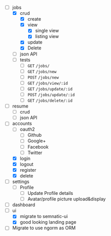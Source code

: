 - [ ] jobs
  - [x] crud
    - [x] create
    - [x] view
      - [x] single view
      - [x] listing view
    - [x] update
    - [x] Delete
  - [ ] json API
  - [ ] tests
      - [ ] `GET` `/jobs/`
      - [ ] `GET` `/jobs/new`
      - [ ] `POST` `/jobs/new`
      - [ ] `GET` `/jobs/view/:id`
      - [ ] `GET` `/jobs/update/:id`
      - [ ] `POST` `/jobs/update/:id`
      - [ ] `GET` `/jobs/delete/:id`
- [ ] resume
  - [ ] crud
  - [ ] json API
- [ ] accounts
  - [ ] oauth2
    - [ ] Github
    - [ ] Google+
    - [ ] Facebook
    - [ ] Twitter
  - [x] login
  - [x] logout
  - [x] register
  - [x] delete
- [ ] settings
  - [ ] Profile
    - [ ] Update Profile details
    - [ ] Avatar/profile picture upload&display
- [ ] dashboard
- [ ] ui
  - [x] migrate to semnatic-ui
  - [x] good looking landing page
- [ ] Migrate to use ngorm as ORM
